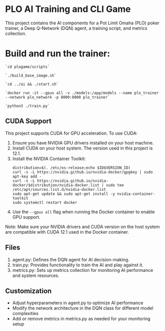 # PLO AI Training and CLI Game

This project contains the AI components for a Pot Limit Omaha (PLO) poker trainer, a Deep Q-Network (DQN) agent, a training script, and metrics collection.

# Build and run the trainer:

    `cd plogame/scripts`

    `./build_base_image.sh`

    `cd ../ai && ./start.sh`

    `docker run -it --gpus all -v ./models:/app/models --name plo_trainer --network plo_network -p 8000:8000 plo_trainer`

    `python3 ./train.py`

## CUDA Support

This project supports CUDA for GPU acceleration. To use CUDA:

1. Ensure you have NVIDIA GPU drivers installed on your host machine.
2. Install CUDA on your host system. The version used in this project is 12.1.
3. Install the NVIDIA Container Toolkit:
   ```
   distribution=$(. /etc/os-release;echo $ID$VERSION_ID)
   curl -s -L https://nvidia.github.io/nvidia-docker/gpgkey | sudo apt-key add -
   curl -s -L https://nvidia.github.io/nvidia-docker/$distribution/nvidia-docker.list | sudo tee /etc/apt/sources.list.d/nvidia-docker.list
   sudo apt-get update && sudo apt-get install -y nvidia-container-toolkit
   sudo systemctl restart docker
   ```
4. Use the `--gpus all` flag when running the Docker container to enable GPU support.

Note: Make sure your NVIDIA drivers and CUDA version on the host system are compatible with CUDA 12.1 used in the Docker container.

## Files

1. agent.py: Defines the DQN agent for AI decision-making.
2. train.py: Provides functionality to train the AI and play against it.
3. metrics.py: Sets up metrics collection for monitoring AI performance and system resources.

## Customization

- Adjust hyperparameters in agent.py to optimize AI performance
- Modify the network architecture in the DQN class for different model complexities
- Add or remove metrics in metrics.py as needed for your monitoring setup
